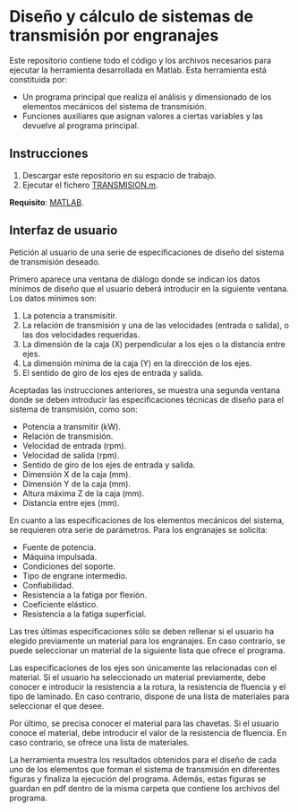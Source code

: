 # Diseño y cálculo de sistemas de transmisión por engranajes
Este repositorio contiene todo el código y los archivos necesarios para ejecutar la herramienta desarrollada en Matlab. Esta herramienta está constituida por:
- Un programa principal que realiza el análisis y dimensionado de los elementos mecánicos del sistema de transmisión.
- Funciones auxiliares que asignan valores a ciertas variables y las devuelve al programa principal.
## Instrucciones
1. Descargar este repositorio en su espacio de trabajo.
2. Ejecutar el fichero [TRANSMISION.m](https://github.com/alegongar/calc_gearsystem/blob/master/TRANSMISION.m).

**Requisito**: [MATLAB](https://es.mathworks.com/downloads/).
## Interfaz de usuario
Petición al usuario de una serie de especificaciones de diseño del sistema de transmisión deseado.

Primero aparece una ventana de diálogo donde se indican los datos mínimos de diseño que el usuario deberá introducir en la siguiente ventana. Los datos mínimos son:
1. La potencia a transmisitir.
2. La relación de transmisión y una de las velocidades (entrada o salida), o las dos velocidades requeridas.
3. La dimensión de la caja (X) perpendicular a los ejes o la distancia entre ejes.
4. La dimensión mínima de la caja (Y) en la dirección de los ejes.
5. El sentido de giro de los ejes de entrada y salida.

Aceptadas las instrucciones anteriores, se muestra una segunda ventana donde se deben introducir las especificaciones técnicas de diseño para el sistema de transmisión, como son:
- Potencia a transmitir (kW).
- Relación de transmisión.
- Velocidad de entrada (rpm).
- Velocidad de salida (rpm).
- Sentido de giro de los ejes de entrada y salida.
- Dimensión X de la caja (mm).
- Dimensión Y de la caja (mm).
- Altura máxima Z de la caja (mm).
- Distancia entre ejes (mm).

En cuanto a las especificaciones de los elementos mecánicos del sistema, se requieren otra serie de parámetros. Para los engranajes se solicita:
- Fuente de potencia.
- Máquina impulsada.
- Condiciones del soporte.
- Tipo de engrane intermedio.
- Confiabilidad.
- Resistencia a la fatiga por flexión.
- Coeficiente elástico.
- Resistencia a la fatiga superficial.

Las tres últimas especificaciones sólo se deben rellenar si el usuario ha elegido previamente un material para los engranajes. En caso contrario, se puede seleccionar un material de la siguiente lista que ofrece el programa.

Las especificaciones de los ejes son únicamente las relacionadas con el material. Si el usuario ha seleccionado un material previamente, debe conocer e introducir la resistencia a la rotura, la resistencia de fluencia y el tipo de laminado. En caso contrario, dispone de una lista de materiales para seleccionar el que desee.

Por último, se precisa conocer el material para las chavetas. Si el usuario conoce el material, debe introducir el valor de la resistencia de fluencia. En caso contrario, se ofrece una lista de materiales.

La herramienta muestra los resultados obtenidos para el diseño de cada uno de los elementos que forman el sistema de transmisión en diferentes figuras y finaliza la ejecución del programa. Además, estas figuras se guardan en pdf dentro de la misma carpeta que contiene los archivos del programa.
